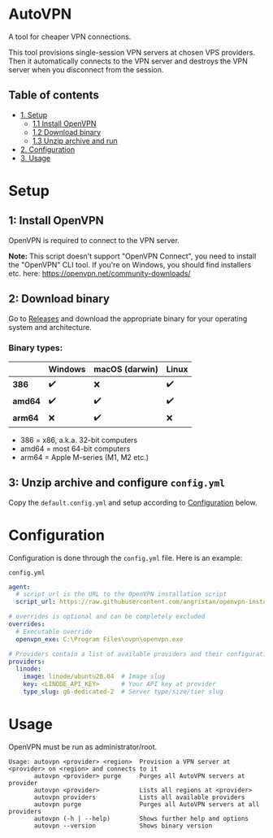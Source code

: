 # AutoVPN

A tool for cheaper VPN connections.

This tool provisions single-session VPN servers at chosen VPS providers. Then it
automatically connects to the VPN server and destroys the VPN server when you
disconnect from the session.

## Table of contents
- [1. Setup](#setup)
    - [1.1 Install OpenVPN](#1-install-openvpn)
    - [1.2 Download binary](#2-download-binary)
    - [1.3 Unzip archive and run](#3-unzip-archive-and-run)
- [2. Configuration](#configuration)
- [3. Usage](#usage)

# Setup

## 1: Install OpenVPN

OpenVPN is required to connect to the VPN server.

**Note:** This script doesn't support "OpenVPN Connect", you need to install
the "OpenVPN" CLI tool.
If you're on Windows, you should find installers etc. here:
https://openvpn.net/community-downloads/

## 2: Download binary

Go to [Releases](https://github.com/Dekamik/autovpn/releases) and download the appropriate binary for your operating
system and architecture.

### Binary types:

|           | Windows | macOS (darwin) | Linux |
|-----------|---------|----------------|-------|
| **386**   | ✔️      | ❌              | ✔️    |
| **amd64** | ✔️      | ✔️             | ✔️    |
| **arm64** | ❌       | ✔️             | ❌     |

* 386 = x86, a.k.a. 32-bit computers
* amd64 = most 64-bit computers
* arm64 = Apple M-series (M1, M2 etc.)

## 3: Unzip archive and configure `config.yml`

Copy the `default.config.yml` and setup according to [Configuration](#configuration) below.

# Configuration

Configuration is done through the `config.yml` file. Here is an example:

`config.yml`
```yaml
agent:
  # script_url is the URL to the OpenVPN installation script
  script_url: https://raw.githubusercontent.com/angristan/openvpn-install/master/openvpn-install.sh

# overrides is optional and can be completely excluded
overrides:
  # Executable override
  openvpn_exe: C:\Program Files\ovpn\openvpn.exe 

# Providers contain a list of available providers and their configurations
providers:
  linode:
    image: linode/ubuntu20.04  # Image slug
    key: <LINODE_API_KEY>      # Your API key at provider
    type_slug: g6-dedicated-2  # Server type/size/tier slug
```

# Usage

OpenVPN must be run as administrator/root.

```
Usage: autovpn <provider> <region>  Provision a VPN server at <provider> on <region> and connects to it
       autovpn <provider> purge     Purges all AutoVPN servers at provider
       autovpn <provider>           Lists all regions at <provider>
       autovpn providers            Lists all available providers
       autovpn purge                Purges all AutoVPN servers at all providers
       autovpn (-h | --help)        Shows further help and options
       autovpn --version            Shows binary version
```
